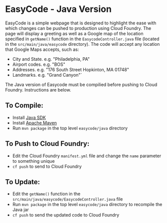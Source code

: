 EasyCode - Java Version
=

EasyCode is a simple webpage that is designed to highlight the ease with which changes can be pushed to production using Cloud Foundry. 
The page will display a greeting as well as a Google map of the location specified in `getName()` function in the `EasycodeController.java` file (located in the `src/main/java/easycode` directory). The code 
will accept any location that Google Maps accepts, such as:

*	City and State. e.g. "Philadelphia, PA"
*	Airport codes. e.g. "BOS"
*	Addresses. e.g. "176 South Street Hopkinton, MA 01748"
*	Landmarks. e.g. "Grand Canyon"`

The Java version of Easycode must be compilied before pushing to Cloud Foundry. Instructions are below.

To Compile:
-
* Install [Java SDK](http://www.oracle.com/technetwork/java/javase/downloads/index.html)
* Install [Apache Maven](https://maven.apache.org/download.cgi)
* Run `mvn package` in the top level `easycode/java` directory

To Push to Cloud Foundry:
-
* Edit the Cloud Foundry `manifest.yml` file and change the `name` parameter to something unique
* `cf push` to send to Cloud Foundry

To Update:
-
* Edit the `getName()` function in the `src/main/java/easycode/EasycodeController.java` file 
* Run `mvn package` in the top level `easycode/java` directory to recompile the Java jar
* `cf push` to send the updated code to Cloud Foundry